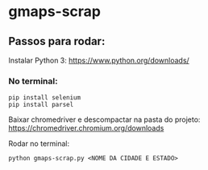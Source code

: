 # gmaps-scrap

## Passos para rodar:

Instalar Python 3: https://www.python.org/downloads/

### No terminal: 
``` 
pip install selenium
pip install parsel
```

Baixar chromedriver e descompactar na pasta do projeto: https://chromedriver.chromium.org/downloads

Rodar no terminal:

```
python gmaps-scrap.py <NOME DA CIDADE E ESTADO>
```

